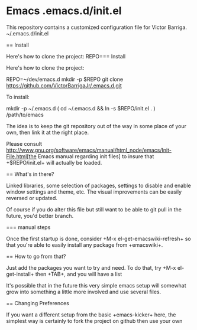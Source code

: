 Emacs .emacs.d/init.el
================

This repository contains a customized configuration file for Victor Barriga.
~/.emacs.d/init.el

== Install

Here's how to clone the project:
REPO=== Install

Here's how to clone the project:

  REPO=~/dev/emacs.d
  mkdir -p $REPO
  git clone https://github.com/VictorBarrigaJr/.emacs.d.git 

To install:

  mkdir -p ~/.emacs.d
  ( cd ~/.emacs.d && ln -s $REPO/init.el . )
  /path/to/emacs

The idea is to keep the git repository out of the way in some place of your
own, then link it at the right place.

Please consult
http://www.gnu.org/software/emacs/manual/html_node/emacs/Init-File.html[the
Emacs manual regarding init files] to insure that +$REPO/init.el+ will
actually be loaded. 

== What's in there?

Linked libraries, some selection of packages, settings to disable and enable 
window settings and theme, etc.  The visual improvements can be easily 
reversed or updated.

Of course if you do alter this file but still want to be able to git pull in
the future, you'd better branch.

=== manual steps

Once the first startup is done, consider +M-x el-get-emacswiki-refresh+ so
that you're able to easily install any package from +emacswiki+.

== How to go from that?

Just add the packages you want to try and need.  To do that, try +M-x
el-get-install+ then +TAB+, and you will have a list

It's possible that in the future this very simple emacs setup will somewhat
grow into something a little more involved and use several files.

== Changing Preferences

If you want a different setup from the basic +emacs-kicker+ here, the
simplest way is certainly to fork the project on github then use your own 

